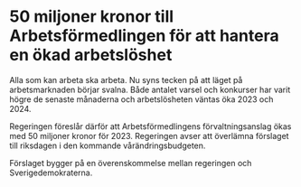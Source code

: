 # 50 miljoner kronor till Arbetsförmedlingen för att hantera en ökad arbetslöshet

Alla som kan arbeta ska arbeta. Nu syns tecken på att läget på arbetsmarknaden börjar svalna. Både antalet varsel och konkurser har varit högre de senaste månaderna och arbetslösheten väntas öka 2023 och 2024.

Regeringen föreslår därför att Arbetsförmedlingens förvaltningsanslag ökas med 50 miljoner kronor för 2023. Regeringen avser att överlämna förslaget till riksdagen i den kommande vårändringsbudgeten.

Förslaget bygger på en överenskommelse mellan regeringen och Sverigedemokraterna.
